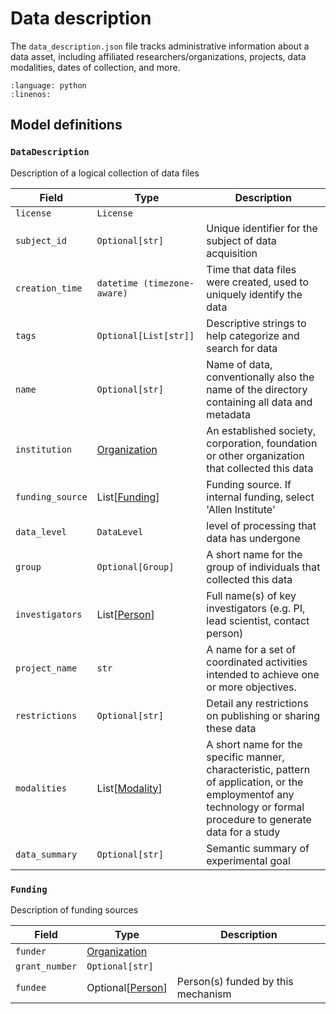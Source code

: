 # Data description

The `data_description.json` file tracks administrative information about a data asset, including affiliated researchers/organizations, projects,
data modalities, dates of collection, and more.

```{literalinclude} ../../examples/data_description.py
:language: python
:linenos:
```

## Model definitions

### `DataDescription`

Description of a logical collection of data files

| Field | Type | Description |
|-------|------|-------------|
| `license` | `License` |  |
| `subject_id` | `Optional[str]` | Unique identifier for the subject of data acquisition |
| `creation_time` | `datetime (timezone-aware)` | Time that data files were created, used to uniquely identify the data |
| `tags` | `Optional[List[str]]` | Descriptive strings to help categorize and search for data |
| `name` | `Optional[str]` | Name of data, conventionally also the name of the directory containing all data and metadata |
| `institution` | [Organization](https://github.com/AllenNeuralDynamics/aind-data-schema-models/blob/main/src/aind_data_schema_models/organizations.py) | An established society, corporation, foundation or other organization that collected this data |
| `funding_source` | List[[Funding](data_description#Funding)] | Funding source. If internal funding, select 'Allen Institute' |
| `data_level` | `DataLevel` | level of processing that data has undergone |
| `group` | `Optional[Group]` | A short name for the group of individuals that collected this data |
| `investigators` | List[[Person](components/identifiers#Person)] | Full name(s) of key investigators (e.g. PI, lead scientist, contact person) |
| `project_name` | `str` | A name for a set of coordinated activities intended to achieve one or more objectives. |
| `restrictions` | `Optional[str]` | Detail any restrictions on publishing or sharing these data |
| `modalities` | List[[Modality](https://github.com/AllenNeuralDynamics/aind-data-schema-models/blob/main/src/aind_data_schema_models/modalities.py)] | A short name for the specific manner, characteristic, pattern of application, or the employmentof any technology or formal procedure to generate data for a study |
| `data_summary` | `Optional[str]` | Semantic summary of experimental goal |


### `Funding`

Description of funding sources

| Field | Type | Description |
|-------|------|-------------|
| `funder` | [Organization](https://github.com/AllenNeuralDynamics/aind-data-schema-models/blob/main/src/aind_data_schema_models/organizations.py) |  |
| `grant_number` | `Optional[str]` |  |
| `fundee` | Optional[[Person](components/identifiers#Person)] | Person(s) funded by this mechanism |
